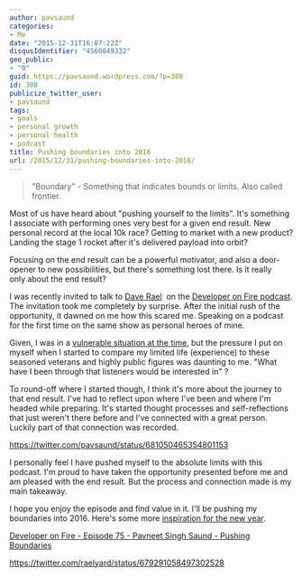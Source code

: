 ```yaml
---
author: pavsaund
categories:
- Me
date: "2015-12-31T16:07:22Z"
disqusIdentifier: "4560849332"
geo_public:
- "0"
guid: https://pavsaund.wordpress.com/?p=308
id: 308
publicize_twitter_user:
- pavsaund
tags:
- goals
- personal growth
- personal health
- podcast
title: Pushing boundaries into 2016
url: /2015/12/31/pushing-boundaries-into-2016/
---
```


<blockquote>"Boundary" - Something that indicates bounds or limits. Also called frontier.</blockquote>
Most of us have heard about "pushing yourself to the limits". It's something I associate with performing ones very best for a given end result.
New personal record at the local 10k race? Getting to market with a new product? Landing the stage 1 rocket after it's delivered payload into orbit?

Focusing on the end result can be a powerful motivator, and also a door-opener to new possibilities, but there's something lost there. Is it really only about the end result?<!--more-->

I was recently invited to talk to <a href="http://optimizedprogrammer.com">Dave Rael</a>  on the <a href="http://developeronfire.com/Podcast/Episodes/pavneet-singh-saund-pushing-boundaries">Developer on Fire podcast</a>. The invitation took me completely by surprise. After the initial rush of the opportunity, it dawned on me how this scared me. Speaking on a podcast for the first time on the same show as personal heroes of mine.

Given, I was in a <a href="/2015/11/09/how-are-you-really/">vulnerable situation at the time</a>, but the pressure I put on myself when I started to compare my limited life (experience) to these seasoned veterans and highly public figures was daunting to me. "What have I been through that listeners would be interested in" ?

To round-off where I started though, I think it's more about the journey to that end result. I've had to reflect upon where I've been and where I'm headed while preparing. It's started thought processes and self-reflections that just weren't there before and I've connected with a great person. Luckily part of that connection was recorded.

https://twitter.com/pavsaund/status/681050465354801153

I personally feel I have pushed myself to the absolute limits with this podcast. I'm proud to have taken the opportunity presented before me and am pleased with the end result. But the process and connection made is my main takeaway.

I hope you enjoy the episode and find value in it. I'll be pushing my boundaries into 2016. Here's some more <a href="http://optimizedprogrammer.com/blog/reflecting-on-2015-and-moving-into-2016">inspiration for the new year</a>.

<a href="http://developeronfire.com/Podcast/Episodes/pavneet-singh-saund-pushing-boundaries">Developer on Fire - Episode 75 - Pavneet Singh Saund - Pushing Boundaries</a>

https://twitter.com/raelyard/status/679291058497302528